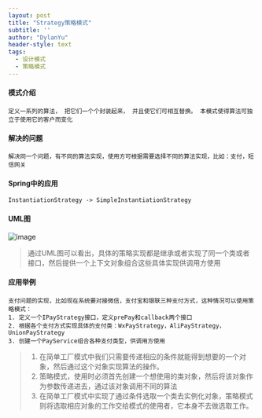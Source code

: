 ```yaml
---
layout: post
title: "Strategy策略模式"
subtitle: ''
author: "DylanYu"
header-style: text
tags:
  - 设计模式
  - 策略模式
---
```


#### 模式介绍
    定义一系列的算法， 把它们一个个封装起来， 并且使它们可相互替换。 本模式使得算法可独立于使用它的客户而变化

#### 解决的问题
    解决同一个问题，有不同的算法实现，使用方可根据需要选择不同的算法实现，比如：支付，短信网关

#### Spring中的应用

```
InstantiationStrategy -> SimpleInstantiationStrategy
```

#### UML图

![image](https://dylanblog.github.io/img/in-post/2018-11-23-golf-strategy.png)
> 通过UML图可以看出，具体的策略实现都是继承或者实现了同一个类或者接口，然后提供一个上下文对象组合这些具体实现供调用方使用

#### 应用举例
    支付问题的实现，比如现在系统要对接微信，支付宝和银联三种支付方式，这种情况可以使用策略模式：
    1. 定义一个IPayStrategy接口，定义prePay和callback两个接口
    2. 根据各个支付方式实现具体的支付类：WxPayStrategy，AliPayStrategy，UnionPayStrategy
    3. 创建一个PayService组合各种支付类型，供调用方使用

> 1. 在简单工厂模式中我们只需要传递相应的条件就能得到想要的一个对象，然后通过这个对象实现算法的操作。
> 2. 策略模式，使用时必须首先创建一个想使用的类对象，然后将该对象作为参数传递进去，通过该对象调用不同的算法
> 3. 在简单工厂模式中实现了通过条件选取一个类去实例化对象，策略模式则将选取相应对象的工作交给模式的使用者，它本身不去做选取工作。